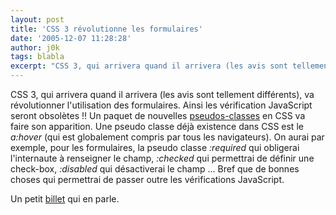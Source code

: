 ```yaml
---
layout: post
title: 'CSS 3 révolutionne les formulaires'
date: '2005-12-07 11:28:28'
author: j0k
tags: blabla
excerpt: "CSS 3, qui arrivera quand il arrivera (les avis sont tellement différents), va révolutionner l'utilisation des formulaires. Ainsi les vérification JavaScript seront obsolètes !!     \nUn paquet de nouvelles [pseudos-classes](http://www.w3.org/TR/2001/CR-css3-selectors-20011113/#pseudo-classes) en CSS va faire son apparition. Une pseudo classe déjà existence      …"
---
```


CSS 3, qui arrivera quand il arrivera (les avis sont tellement différents), va révolutionner l'utilisation des formulaires. Ainsi les vérification JavaScript seront obsolètes !!
Un paquet de nouvelles [pseudos-classes](http://www.w3.org/TR/2001/CR-css3-selectors-20011113/#pseudo-classes) en CSS va faire son apparition. Une pseudo classe déjà existence dans CSS est le *a:hover* (qui est globalement compris par tous les navigateurs). On aurai par exemple, pour les formulaires, la pseudo classe *:required* qui obligerai l'internaute à renseigner le champ, *:checked* qui permettrai de définir une check-box, *:disabled* qui désactiverai le champ ... Bref que de bonnes choses qui permettrai de passer outre les vérifications JavaScript.

Un petit [billet](http://www.fredcavazza.net/index.php?2005/12/04/974-formulaires-quand-les-css-3-vous-changent-la-vie) qui en parle.
